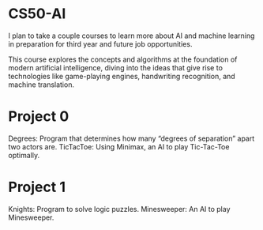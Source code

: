 <h1>CS50-AI</h1>
I plan to take a couple courses to learn more about AI and machine learning in preparation for third year and future job opportunities.

This course explores the concepts and algorithms at the foundation of modern artificial intelligence, diving into the ideas that give rise to technologies like game-playing engines, handwriting recognition, and machine translation.

<h1>Project 0</h1>
Degrees: Program that determines how many “degrees of separation” apart two actors are.
TicTacToe: Using Minimax, an AI to play Tic-Tac-Toe optimally.

<h1>Project 1</h1>
Knights: Program to solve logic puzzles.
Minesweeper: An AI to play Minesweeper.
